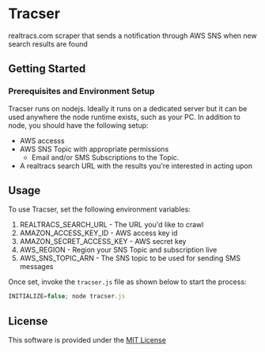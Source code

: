 # **Tracser**

realtracs.com scraper that sends a notification through AWS SNS when new search results are found

## **Getting Started**

### Prerequisites and Environment Setup

Tracser runs on nodejs. Ideally it runs on a dedicated server but it can be used anywhere the node runtime exists, such as your PC. In addition to node, you should have the following setup:

- AWS accesss
- AWS SNS Topic with appropriate permissions
  - Email and/or SMS Subscriptions to the Topic.
- A realtracs search URL with the results you're interested in acting upon

## **Usage**

To use Tracser, set the following environment variables:

  1. REALTRACS_SEARCH_URL - The URL you'd like to crawl
  1. AMAZON_ACCESS_KEY_ID - AWS access key id
  1. AMAZON_SECRET_ACCESS_KEY - AWS secret key
  1. AWS_REGION - Region your SNS Topic and subscription live
  1. AWS_SNS_TOPIC_ARN - The SNS topic to be used for sending SMS messages

Once set, invoke the `tracser.js` file as shown below to start the process:

````js
INITIALIZE=false; node tracser.js
````

## **License**

This software is provided under the [MIT License](https://opensource.org/licenses/MIT)
